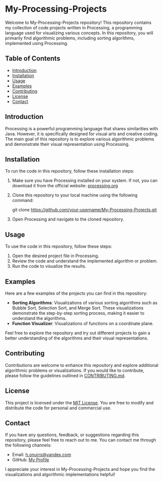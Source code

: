 # My-Processing-Projects

Welcome to My-Processing-Projects repository! This repository contains my collection of code projects written in Processing, a programming language used for visualizing various concepts. In this repository, you will primarily find algorithmic problems, including sorting algorithms, implemented using Processing.

## Table of Contents
- [Introduction](#introduction)
- [Installation](#installation)
- [Usage](#usage)
- [Examples](#examples)
- [Contributing](#contributing)
- [License](#license)
- [Contact](#contact)

## Introduction
Processing is a powerful programming language that shares similarities with Java. However, it is specifically designed for visual arts and creative coding. The main goal of this repository is to explore various algorithmic problems and demonstrate their visual representation using Processing.

## Installation
To run the code in this repository, follow these installation steps:
1. Make sure you have Processing installed on your system. If not, you can download it from the official website: [processing.org](https://processing.org/download)
2. Clone this repository to your local machine using the following command:

   git clone https://github.com/your-username/My-Processing-Projects.git

3. Open Processing and navigate to the cloned repository.

## Usage
To use the code in this repository, follow these steps:
1. Open the desired project file in Processing.
2. Review the code and understand the implemented algorithm or problem.
3. Run the code to visualize the results.

## Examples
Here are a few examples of the projects you can find in this repository:
- **Sorting Algorithms**: Visualizations of various sorting algorithms such as Bubble Sort, Selection Sort, and Merge Sort. These visualizations demonstrate the step-by-step sorting process, making it easier to understand the algorithms.
- **Function Visualizer**: Visualizations of functions on a coordinate plane.

Feel free to explore the repository and try out different projects to gain a better understanding of the algorithms and their visual representations.

## Contributing
Contributions are welcome to enhance this repository and explore additional algorithmic problems or visualizations. If you would like to contribute, please follow the guidelines outlined in [CONTRIBUTING.md](CONTRIBUTING.md).

## License
This project is licensed under the [MIT License](LICENSE). You are free to modify and distribute the code for personal and commercial use.

## Contact
If you have any questions, feedback, or suggestions regarding this repository, please feel free to reach out to me. You can contact me through the following channels:
- Email: h.onurrs@yandex.com
- GitHub: [My Profile](https://github.com/onurrs)

I appreciate your interest in My-Processing-Projects and hope you find the visualizations and algorithmic implementations helpful!
